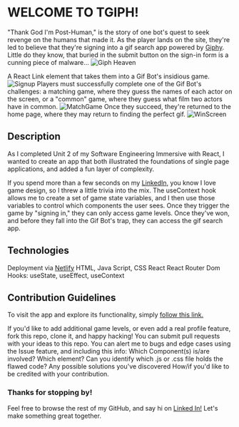 # WELCOME TO TGIPH!

"Thank God I'm Post-Human," is the story of one bot's quest to seek revenge on the humans that made it. As the player lands on the site, they're led to believe that they're signing into a gif search app powered by
[Giphy](https://giphy.com/). Little do they know, that buried in the submit button on the sign-in form is a cunning piece of malware...
![Giph Heaven](https://media.git.generalassemb.ly/user/38109/files/36d49580-1ba8-11ec-807f-df587d93aafa)

A React Link element that takes them into a Gif Bot's insidious game. 
![Signup](https://media.git.generalassemb.ly/user/38109/files/376d2c00-1ba8-11ec-8d7c-e8c94397c4d3)
Players must successfully complete one of the Gif Bot's challenges: a matching game, where they guess the names of each actor on the screen, or a "common" game, where they guess what film two actors have in common.
![MatchGame](https://media.git.generalassemb.ly/user/38109/files/376d2c00-1ba8-11ec-9d91-5d1d176134a0)
Once they succeed, they're returned to the home page, where they may return to finding the perfect gif.
![WinScreen](https://media.git.generalassemb.ly/user/38109/files/3805c280-1ba8-11ec-82f1-31f225fa0b52)

## Description

As I completed Unit 2 of my Software Engineering Immersive with React, I wanted to create an app that both illustrated the foundations of single page applications, and added a fun layer of complexity.

If you spend more than a few seconds on my [LinkedIn](https://www.linkedin.com/in/benpapac/), you know I love game design, so I threw a little trivia into the mix. The useContext hook allows me to create a set of game state variables, and I then use those variables to control which components the user sees. Once they trigger the game by "signing in," they can only access game levels. Once they've won, and before they fall into the Gif Bot's trap, they can access the gif search app.

## Technologies

Deployment via [Netlify](https://www.netlify.com/)
HTML, Java Script, CSS
React
React Router Dom
Hooks: useState, useEffect, useContext

## Contribution Guidelines

To visit the app and explore its functionality, simply [follow this link.](https://relaxed-minsky-fd29c3.netlify.app)

If you'd like to add additional game levels, or even add a real profile feature, fork this repo, clone it, and happy hacking!
You can submit pull requests with your ideas to this repo.
You can alert me to bugs and edge cases using the Issue feature, and including this info:
Which Component(s) is/are involved?
Which element?
Can you identify which .js or .css file holds the flawed code?
Any possible solutions you've discovered
How/if you'd like to be credited with your contribution.

### Thanks for stopping by!
Feel free to browse the rest of my GitHub, and say hi on [Linked In!](https://www.linkedin.com/in/benpapac/)
Let's make something great together.
